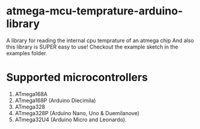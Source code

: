 # atmega-mcu-temprature-arduino-library

A library for reading the internal cpu temprature of an atmega chip
 And also this library is SUPER easy to use!
Checkout the example sketch in the examples folder.

# Supported microcontrollers
1) ATmega168A
2) ATmega168P (Arduino Diecimila)
3) ATmega328
4) ATmega328P (Arduino Nano, Uno & Duemilanove)
5) ATmega32U4 (Arduino Micro and Leonardo).
